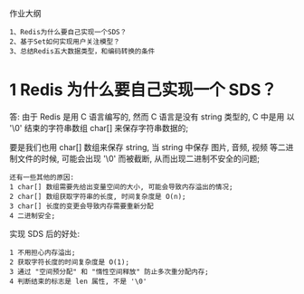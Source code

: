 作业大纲

```
1、Redis为什么要自己实现一个SDS？
2、基于Set如何实现用户关注模型？
3、总结Redis五大数据类型，和编码转换的条件
```

# 1 Redis 为什么要自己实现一个 SDS？

答:  由于 Redis 是用 C 语言编写的, 然而 C 语言是没有 string 类型的, C 中是用 以 '\0' 结束的字符串数组 char\[\] 来保存字符串数据的;

要是我们也用 char\[\] 数组来保存 string, 当 string 中保存 图片, 音频, 视频 等二进制文件的时候, 可能会出现 '\0' 而被截断, 从而出现二进制不安全的问题;

```
还有一些其他的原因:
1 char[] 数组需要先给出变量空间的大小, 可能会导致内存溢出的情况;
2 char[] 数组获取字符串的长度, 时间复杂度是 O(n);
3 char[] 长度的变更会导致内存需要重新分配
4 二进制安全;
```

实现 SDS 后的好处:

```
1 不用担心内存溢出;
2 获取字符长度的时间复杂度是 O(1);
3 通过 "空间预分配" 和 "惰性空间释放" 防止多次重分配内存;
4 判断结束的标志是 len 属性, 不是 '\0'
```



